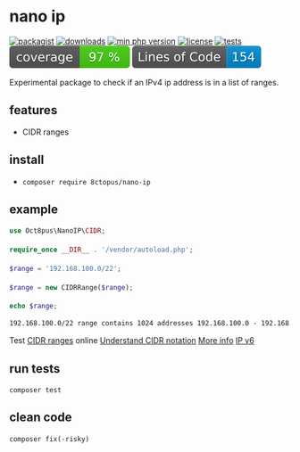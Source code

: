 # nano ip

[![packagist](https://poser.pugx.org/8ctopus/nano-ip/v)](https://packagist.org/packages/8ctopus/nano-ip)
[![downloads](https://poser.pugx.org/8ctopus/nano-ip/downloads)](https://packagist.org/packages/8ctopus/nano-ip)
[![min php version](https://poser.pugx.org/8ctopus/nano-ip/require/php)](https://packagist.org/packages/8ctopus/nano-ip)
[![license](https://poser.pugx.org/8ctopus/nano-ip/license)](https://packagist.org/packages/8ctopus/nano-ip)
[![tests](https://github.com/8ctopus/nano-ip/actions/workflows/tests.yml/badge.svg)](https://github.com/8ctopus/nano-ip/actions/workflows/tests.yml)
![code coverage badge](https://raw.githubusercontent.com/8ctopus/nano-ip/image-data/coverage.svg)
![lines of code](https://raw.githubusercontent.com/8ctopus/nano-ip/image-data/lines.svg)

Experimental package to check if an IPv4 ip address is in a list of ranges.

## features

- CIDR ranges

## install

- `composer require 8ctopus/nano-ip`

## example

```php
use Oct8pus\NanoIP\CIDR;

require_once __DIR__ . '/vendor/autoload.php';

$range = '192.168.100.0/22';

$range = new CIDRRange($range);

echo $range;
```

```txt
192.168.100.0/22 range contains 1024 addresses 192.168.100.0 - 192.168.103.255
```

Test [CIDR ranges](https://ipinfo.io/tools/cidr-to-ip-range-converter) online
[Understand CIDR notation](https://michelburnett27.medium.com/understanding-cidr-notation-and-ip-address-range-3ad28194bc8d)
[More info](https://www.digitalocean.com/community/tutorials/understanding-ip-addresses-subnets-and-cidr-notation-for-networking)
[IP v6](https://www.cidr.eu/en/ipv6)

## run tests

    composer test

## clean code

    composer fix(-risky)
